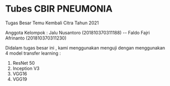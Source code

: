 # Tubes CBIR PNEUMONIA
Tugas Besar Temu Kembali Citra Tahun 2021

Anggota Kelompok :
  Jalu Nusantoro  (201810370311188) -- Faldo Fajri Afrinanto (201810370311230)
  
Didalam tugas besar ini , kami menggunakan menguji dengan menggunakan 4 model transfer learning :
  1. ResNet 50
  2. Inception V3
  3. VGG16
  4. VGG19

